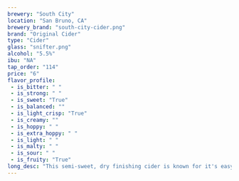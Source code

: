 ```yaml
---
brewery: "South City"
location: "San Bruno, CA"
brewery_brand: "south-city-cider.png"
brand: "Original Cider"
type: "Cider"
glass: "snifter.png"
alcohol: "5.5%"
ibu: "NA"
tap_order: "114"
price: "6"
flavor_profile:
 - is_bitter: " "
 - is_strong: " "
 - is_sweet: "True"
 - is_balanced: ""
 - is_light_crisp: "True"
 - is_creamy: ""
 - is_hoppy: " "
 - is_extra_hoppy: " "
 - is_light: " "
 - is_malty: " "
 - is_sour: " "
 - is_fruity: "True"
long_desc: "This semi-sweet, dry finishing cider is known for it's easy drinkability without being overly sweet."
---
```

